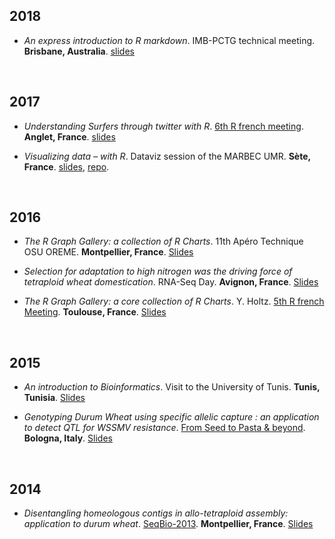 ## 2018

- *An express introduction to R markdown*. IMB-PCTG technical meeting. **Brisbane, Australia**. [slides]()

<br>

## 2017

- *Understanding Surfers through twitter with R*. [6th R french meeting](http://angletr2017.com). **Anglet, France**. [slides](https://github.com/holtzy/Talk/blob/master/2017/Holtz_LightTalk_RencontresR_2017.pdf)

- *Visualizing data – with R*. Dataviz session of the MARBEC UMR. **Sète, France**. [slides](https://holtzy.github.io/DatavizWithR_Sete_2017/#1), [repo](https://github.com/holtzy/DatavizWithR_Sete_2017).

<br>

## 2016

- *The R Graph Gallery: a collection of R Charts*. 11th Apéro Technique OSU OREME. **Montpellier, France**. [Slides](https://github.com/holtzy/Talk/blob/master/2016/Holtz_Talk_Atelier_technique_dec_2016.pdf)

- *Selection for adaptation to high nitrogen was the driving force of tetraploid wheat domestication*. RNA-Seq Day.  **Avignon, France**. [Slides](https://github.com/holtzy/Talk/blob/master/2016/talk_rnaseq_workshop_avignon_may_2016.pdf)

- *The R Graph Gallery: a core collection of R Charts*. Y. Holtz. [5th R french Meeting](). **Toulouse, France**. [Slides](https://github.com/holtzy/Talk/blob/master/2016/HoltzY_LightTalk_RencontresR_2016.pdf)

<br>

## 2015

- *An introduction to Bioinformatics*. Visit to the University of Tunis. **Tunis, Tunisia**. [Slides](https://github.com/holtzy/Talk/blob/master/2015/ngs_yh_vr_2015_tunis.pdf)

- *Genotyping Durum Wheat using specific allelic capture : an application to detect QTL for WSSMV resistance*. [From Seed to Pasta & beyond](http://www.fstp15.com/wp-content/uploads/2014/09/ROUND-TABLE-EXPO-3-GIUGNO1.pdf). **Bologna, Italy**. [Slides](https://github.com/holtzy/Talk/blob/master/2015/Presentation_from_BW_to_pasta_2015_05_Italia.pdf)

<br>

## 2014

- *Disentangling homeologous contigs in allo-tetraploid assembly: application to durum wheat*. [SeqBio-2013](http://www.gdr-bim.cnrs.fr/seqbio2013/). **Montpellier, France**.  [Slides](https://github.com/holtzy/Talk/blob/master/2014/recomb-CG-v_y.holtz.pdf)


